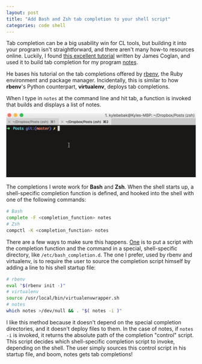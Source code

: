 ```yaml
---
layout: post
title: "Add Bash and Zsh tab completion to your shell script"
categories: code shell
---
```


Tab completion can be a big usability win for CL tools, but building it into your program isn't straightforward, and there aren't many how-to resources online. Luckily, I found [this excellent tutorial](https://blog.jcoglan.com/2013/02/12/tab-completion-for-your-command-line-apps/) written by James Coglan, and used it to build tab completion for my program [notes](https://github.com/kylebebak/notes).

He bases his tutorial on the tab completions offered by [rbenv](https://github.com/rbenv/rbenv), the Ruby environment and package manager. Incidentally, this is similar to how __rbenv__'s Python counterpart, __virtualenv__, deploys tab completions.

When I type in `notes` at the command line and hit tab, a function is invoked that builds and displays a list of notes.

![notes tab completion](./notes_tab_completion.gif)

The completions I wrote work for __Bash__ and __Zsh__. When the shell starts up, a shell-specific completion function is defined, and hooked into the shell with one of the following commands:

~~~sh
# Bash
complete -F <completion_function> notes
# Zsh
compctl -K <completion_function> notes
~~~

There are a few ways to make sure this happens. [One](http://www.debian-administration.org/article/317/An_introduction_to_bash_completion_part_2) is to put a script with the completion function and the command in a special, shell-specific directory, like `/etc/bash_completion.d`. The one I prefer, used by rbenv and virtualenv, is to require the user to source the completion script himself by adding a line to his shell startup file:

~~~sh
# rbenv
eval "$(rbenv init -)"
# virtualenv
source /usr/local/bin/virtualenvwrapper.sh
# notes
which notes >/dev/null && . "$( notes -i )"
~~~

I like this method because it doesn't depend on the special completion directories, and it doesn't deploy files to them. In the case of notes, if `notes -i` is invoked, it returns the absolute path of the completion "control" script. This script decides which shell-specific completion script to invoke, depending on the shell. The user simply sources this control script in his startup file, and boom, notes gets tab completions!

